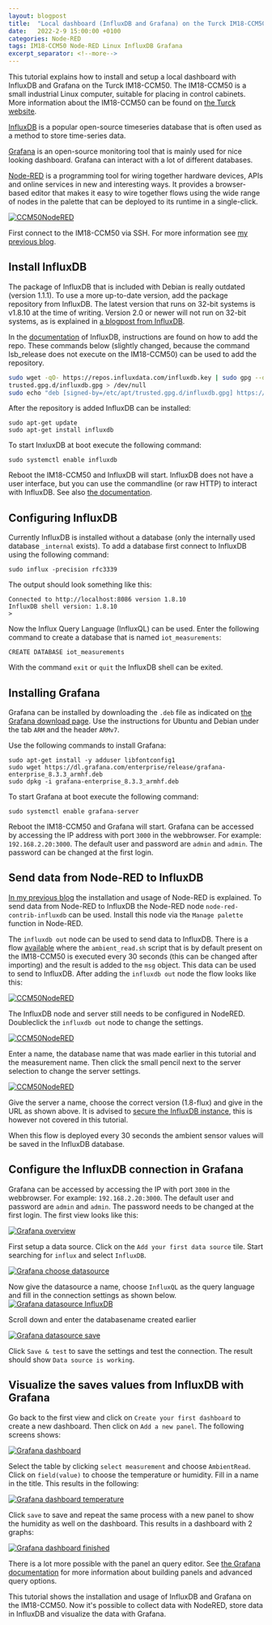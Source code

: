 ```yaml
---
layout: blogpost
title:  "Local dashboard (InfluxDB and Grafana) on the Turck IM18-CCM50"
date:   2022-2-9 15:00:00 +0100
categories: Node-RED
tags: IM18-CCM50 Node-RED Linux InfluxDB Grafana
excerpt_separator: <!--more-->
---
```

This tutorial explains how to install and setup a local dashboard with InfluxDB and Grafana on the Turck IM18-CCM50. The IM18-CCM50 is a small industrial Linux computer, suitable for placing in control cabinets. More information about the IM18-CCM50 can be found on [the Turck website](https://www.turck.de/en/product/100022405).

[InfluxDB](https://www.influxdata.com/) is a popular open-source timeseries database that is often used as a method to store time-series data.

[Grafana]() is an open-source monitoring tool that is mainly used for nice looking dashboard. Grafana can interact with a lot of different databases.

[Node-RED](https://nodered.org/) is a programming tool for wiring together hardware devices, APIs and online services in new and interesting ways. It provides a browser-based editor that makes it easy to wire together flows using the wide range of nodes in the palette that can be deployed to its runtime in a single-click.

[![CCM50NodeRED](/assets/img/CCM50NodeRedInfluxDBandGrafana.png)](/assets/img/CCM50NodeRedInfluxDBandGrafana.png)


<!--more-->

First connect to the IM18-CCM50 via SSH. For more information see [my previous blog](https://joukeaalvanger.nl/TutorialIM18-CCM50NodeRed/#connect-to-the-im18-ccm50).

## Install InfluxDB
The package of InfluxDB that is included with Debian is really outdated (version 1.1.1). To use a more up-to-date version, add the package repository from InfluxDB. The latest version that runs on 32-bit systems is v1.8.10 at the time of writing. Version 2.0 or newer will not run on 32-bit systems, as is explained in [a blogpost from InfluxDB](https://www.influxdata.com/blog/influxdb-oss-and-enterprise-roadmap-update-from-influxdays-emea/).

In the [documentation](https://docs.influxdata.com/influxdb/v1.8/introduction/install/) of InfluxDB, instructions are found on how to add the repo. These commands below (slightly changed, because the command lsb_release does not execute on the IM18-CCM50) can be used to add the repository.

``` bash
sudo wget -qO- https://repos.influxdata.com/influxdb.key | sudo gpg --dearmor | sudo tee /etc/apt/
trusted.gpg.d/influxdb.gpg > /dev/null
sudo echo "deb [signed-by=/etc/apt/trusted.gpg.d/influxdb.gpg] https://repos.influxdata.com/debian stretch stable" | sudo tee /etc/apt/sources.list.d/influxdb.list > /dev/null
```

After the repository is added InfluxDB can be installed:

```
sudo apt-get update
sudo apt-get install influxdb
```

To start InxluxDB at boot execute the following command:

```
sudo systemctl enable influxdb
```

Reboot the IM18-CCM50 and InfluxDB will start. InfluxDB does not have a user interface, but you can use the commandline (or raw HTTP) to interact with InfluxDB. See also [the documentation](https://docs.influxdata.com/influxdb/v1.8/introduction/get-started/).

## Configuring InfluxDB
Currently InfluxDB is installed without a database (only the internally used database `_internal` exists). To add a database first connect to InfluxDB using the following command:

```
sudo influx -precision rfc3339
```

The output should look something like this:

```
Connected to http://localhost:8086 version 1.8.10
InfluxDB shell version: 1.8.10
>
```

Now the Influx Query Language (InfluxQL) can be used. Enter the following command to create a database that is named `iot_measurements`:

```
CREATE DATABASE iot_measurements
```

With the command `exit` or `quit` the InfluxDB shell can be exited.

## Installing Grafana
Grafana can be installed by downloading the `.deb` file as indicated on [the Grafana download page](https://grafana.com/grafana/download?pg=oss-graf&plcmt=deploy-box-1&platform=arm). Use the instructions for Ubuntu and Debian under the tab `ARM` and the header `ARMv7`.

Use the following commands to install Grafana:
```
sudo apt-get install -y adduser libfontconfig1
sudo wget https://dl.grafana.com/enterprise/release/grafana-enterprise_8.3.3_armhf.deb
sudo dpkg -i grafana-enterprise_8.3.3_armhf.deb
```

To start Grafana at boot execute the following command:

```
sudo systemctl enable grafana-server
```

Reboot the IM18-CCM50 and Grafana will start. Grafana can be accessed by accessing the IP address with port `3000` in the webbrowser. For example:  `192.168.2.20:3000`. The default user and password are `admin` and `admin`. The password can be changed at the first login.

## Send data from Node-RED to InfluxDB
[In my previous blog](https://joukeaalvanger.nl/TutorialIM18-CCM50NodeRed/) the installation and usage of Node-RED is explained. To send data from Node-RED to InfluxDB the Node-RED node `node-red-contrib-influxdb` can be used. Install this node via the `Manage palette` function in Node-RED. 

The `influxdb out` node can be used to send data to InfluxDB. There is a flow [available](https://flows.nodered.org/flow/64631bb920110a0fb6db3e0c8c765735) where the `ambient_read.sh` script that is by default present on the IM18-CCM50 is executed every 30 seconds (this can be changed after importing) and the result is added to the `msg` object. This data can be used to send to InfluxDB. After adding the `influxdb out` node the flow looks like this:

[![CCM50NodeRED](/assets/img/Ambient_read+influxdbOut.png)](/assets/img/Ambient_read+influxdbOut.png)

The InfluxDB node and server still needs to be configured in NodeRED. Doubleclick the `influxdb out` node to change the settings.

[![CCM50NodeRED](/assets/img/NoderedInfluxDBLocalout.png)](/assets/img/NoderedInfluxDBLocalout.png)

Enter a name, the database name that was made earlier in this tutorial and the measurement name. Then click the small pencil next to the server selection to change the server settings.

[![CCM50NodeRED](/assets/img/NoderedInfluxDBLocalserver.png)](/assets/img/NoderedInfluxDBLocalserver.png)

Give the server a name, choose the correct version (1.8-flux) and give in the URL as shown above. It is advised to [secure the InfluxDB instance](https://docs.influxdata.com/influxdb/v1.8/administration/security/), this is however not covered in this tutorial.

When this flow is deployed every 30 seconds the ambient sensor values will be saved in the InfluxDB database.

## Configure the InfluxDB connection in Grafana

Grafana can be accessed by accessing the IP with port `3000` in the webbrowser. For example:  `192.168.2.20:3000`. The default user and password are `admin` and `admin`. The password needs to be changed at the first login. The first view looks like this:

[![Grafana overview](/assets/img/GrafanaOverview.png)](/assets/img/GrafanaOverview.png)

First setup a data source. Click on the `Add your first data source` tile. Start searching for `influx` and select `InfluxDB`.

[![Grafana choose datasource](/assets/img/GrafanaDatasourceInfluxSelect.png)](/assets/img/GrafanaDatasourceInfluxSelect.png)

Now give the datasource a name, choose `InfluxQL` as the query language and fill in the connection settings as shown below.
[![Grafana datasource InfluxDB](/assets/img/GrafanaDatasourceInfluxSettings.png)](/assets/img/GrafanaDatasourceInfluxSettings.png)

Scroll down and enter the databasename created earlier

[![Grafana datasource save](/assets/img/GrafanaDatasourceInfluxSave.png)](/assets/img/GrafanaDatasourceInfluxSave.png)

Click `Save & test` to save the settings and test the connection. The result should show `Data source is working`.

## Visualize the saves values from InfluxDB with Grafana
Go back to the first view and click on `Create your first dashboard` to create a new dashboard. Then click on `Add a new panel`. The following screens shows:

[![Grafana dashboard](/assets/img/GrafanaCreateDashboard.png)](/assets/img/GrafanaCreateDashboard.png)

Select the table by clicking `select measurement` and choose `AmbientRead`. Click on `field(value)` to choose the temperature or humidity. Fill in a name in the title. This results in the following:

[![Grafana dashboard temperature](/assets/img/GrafanaCreateDashboardTemperature.png)](/assets/img/GrafanaCreateDashboardTemperature.png)

Click `save` to save and repeat the same process with a new panel to show the humidity as well on the dashboard. This results in a dashboard with 2 graphs:

[![Grafana dashboard finished](/assets/img/GrafanaDashboard.png)](/assets/img/GrafanaDashboard.png)

There is a lot more possible with the panel an query editor. See [the Grafana documentation](https://grafana.com/docs/grafana/latest/panels/panel-editor/) for more information about building panels and advanced query options.

This tutorial shows the installation and usage of InfluxDB and Grafana on the IM18-CCM50. Now it's possible to collect data with NodeRED, store data in InfluxDB and visualize the data with Grafana.